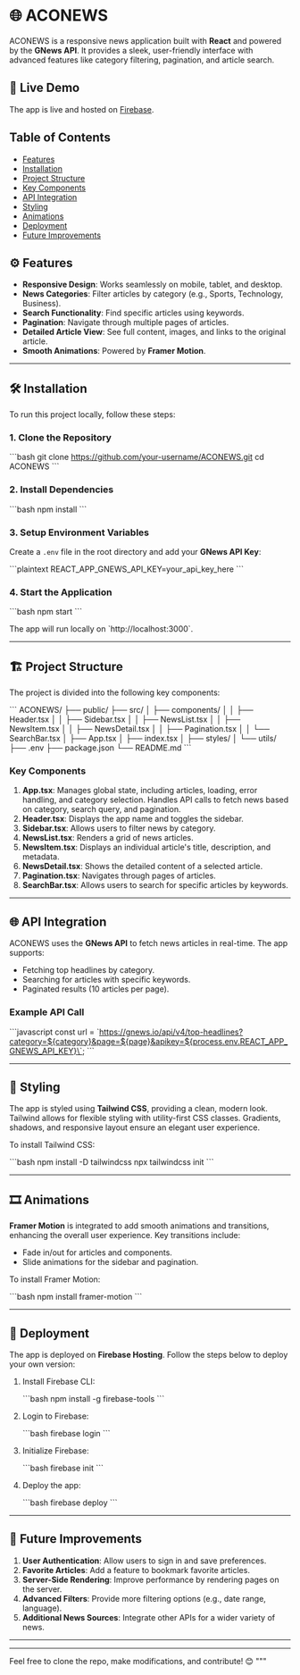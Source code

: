 
# 🌐 ACONEWS

ACONEWS is a responsive news application built with **React** and powered by the **GNews API**. It provides a sleek, user-friendly interface with advanced features like category filtering, pagination, and article search.


## 🚀 Live Demo
The app is live and hosted on [Firebase](https://your-app-link.firebaseapp.com).

## Table of Contents
- [Features](#features)
- [Installation](#installation)
- [Project Structure](#project-structure)
- [Key Components](#key-components)
- [API Integration](#api-integration)
- [Styling](#styling)
- [Animations](#animations)
- [Deployment](#deployment)
- [Future Improvements](#future-improvements)

## ⚙️ Features

- **Responsive Design**: Works seamlessly on mobile, tablet, and desktop.
- **News Categories**: Filter articles by category (e.g., Sports, Technology, Business).
- **Search Functionality**: Find specific articles using keywords.
- **Pagination**: Navigate through multiple pages of articles.
- **Detailed Article View**: See full content, images, and links to the original article.
- **Smooth Animations**: Powered by **Framer Motion**.

---

## 🛠️ Installation

To run this project locally, follow these steps:

### 1. Clone the Repository

\`\`\`bash
git clone https://github.com/your-username/ACONEWS.git
cd ACONEWS
\`\`\`

### 2. Install Dependencies

\`\`\`bash
npm install
\`\`\`

### 3. Setup Environment Variables

Create a `.env` file in the root directory and add your **GNews API Key**:

\`\`\`plaintext
REACT_APP_GNEWS_API_KEY=your_api_key_here
\`\`\`

### 4. Start the Application

\`\`\`bash
npm start
\`\`\`

The app will run locally on \`http://localhost:3000\`.

---

## 🏗️ Project Structure

The project is divided into the following key components:

\`\`\`
ACONEWS/
├── public/
├── src/
│   ├── components/
│   │   ├── Header.tsx
│   │   ├── Sidebar.tsx
│   │   ├── NewsList.tsx
│   │   ├── NewsItem.tsx
│   │   ├── NewsDetail.tsx
│   │   ├── Pagination.tsx
│   │   └── SearchBar.tsx
│   ├── App.tsx
│   ├── index.tsx
│   ├── styles/
│   └── utils/
├── .env
├── package.json
└── README.md
\`\`\`

### Key Components

1. **App.tsx**: Manages global state, including articles, loading, error handling, and category selection. Handles API calls to fetch news based on category, search query, and pagination.
2. **Header.tsx**: Displays the app name and toggles the sidebar.
3. **Sidebar.tsx**: Allows users to filter news by category.
4. **NewsList.tsx**: Renders a grid of news articles.
5. **NewsItem.tsx**: Displays an individual article's title, description, and metadata.
6. **NewsDetail.tsx**: Shows the detailed content of a selected article.
7. **Pagination.tsx**: Navigates through pages of articles.
8. **SearchBar.tsx**: Allows users to search for specific articles by keywords.

---

## 🌐 API Integration

ACONEWS uses the **GNews API** to fetch news articles in real-time. The app supports:

- Fetching top headlines by category.
- Searching for articles with specific keywords.
- Paginated results (10 articles per page).

### Example API Call

\`\`\`javascript
const url = \`https://gnews.io/api/v4/top-headlines?category=${category}&page=${page}&apikey=${process.env.REACT_APP_GNEWS_API_KEY}\`;
\`\`\`

---

## 🎨 Styling

The app is styled using **Tailwind CSS**, providing a clean, modern look. Tailwind allows for flexible styling with utility-first CSS classes. Gradients, shadows, and responsive layout ensure an elegant user experience.

To install Tailwind CSS:

\`\`\`bash
npm install -D tailwindcss
npx tailwindcss init
\`\`\`

---

## 🎞️ Animations

**Framer Motion** is integrated to add smooth animations and transitions, enhancing the overall user experience. Key transitions include:

- Fade in/out for articles and components.
- Slide animations for the sidebar and pagination.
  
To install Framer Motion:

\`\`\`bash
npm install framer-motion
\`\`\`

---

## 🚀 Deployment

The app is deployed on **Firebase Hosting**. Follow the steps below to deploy your own version:

1. Install Firebase CLI:

    \`\`\`bash
    npm install -g firebase-tools
    \`\`\`

2. Login to Firebase:

    \`\`\`bash
    firebase login
    \`\`\`

3. Initialize Firebase:

    \`\`\`bash
    firebase init
    \`\`\`

4. Deploy the app:

    \`\`\`bash
    firebase deploy
    \`\`\`

---

## 🔮 Future Improvements

1. **User Authentication**: Allow users to sign in and save preferences.
2. **Favorite Articles**: Add a feature to bookmark favorite articles.
3. **Server-Side Rendering**: Improve performance by rendering pages on the server.
4. **Advanced Filters**: Provide more filtering options (e.g., date range, language).
5. **Additional News Sources**: Integrate other APIs for a wider variety of news.

---


---

Feel free to clone the repo, make modifications, and contribute! 😊
"""



